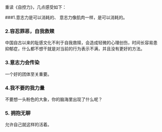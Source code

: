 重读《自控力》，几点感受如下：

###1.意志力是可以消耗的、
意志力像肌肉一样，是可以消耗的。

### 2.容忍罪恶，自我救赎
中国自古以来的耻感文化不利于自我救赎，会造成轻微的心理创伤，时间长容易患抑郁症，什么都不想干就是对当前的行为表示不满，并且没有更好的方法。

### 3.意志力会传染
一个好的团体至关重要。

### 4.我不要的我力量
不要想一头粉色的大象，你的脑海里出现了什么呢？

### 5. 拥抱无聊
允许自己就这样的活着。